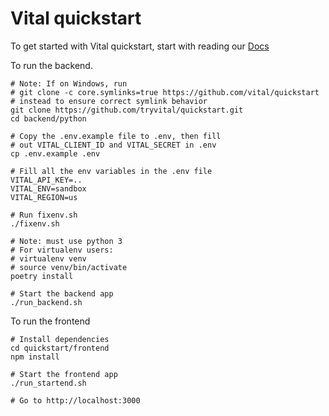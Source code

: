 # Vital quickstart

To get started with Vital quickstart, start with reading our [Docs](https://docs.tryvital.io/welcome/quickstart)

To run the backend.

```
# Note: If on Windows, run
# git clone -c core.symlinks=true https://github.com/vital/quickstart
# instead to ensure correct symlink behavior
git clone https://github.com/tryvital/quickstart.git
cd backend/python

# Copy the .env.example file to .env, then fill
# out VITAL_CLIENT_ID and VITAL_SECRET in .env
cp .env.example .env

# Fill all the env variables in the .env file
VITAL_API_KEY=..
VITAL_ENV=sandbox
VITAL_REGION=us

# Run fixenv.sh
./fixenv.sh

# Note: must use python 3
# For virtualenv users:
# virtualenv venv
# source venv/bin/activate
poetry install

# Start the backend app
./run_backend.sh
```

To run the frontend

```
# Install dependencies
cd quickstart/frontend
npm install

# Start the frontend app
./run_startend.sh

# Go to http://localhost:3000
```
